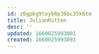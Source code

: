 ```yaml
---
id: z6gpbg9toyb8p36bc35k6tm
title: JulianRutten
desc: ''
updated: 1660025993001
created: 1660025993001
---
```

